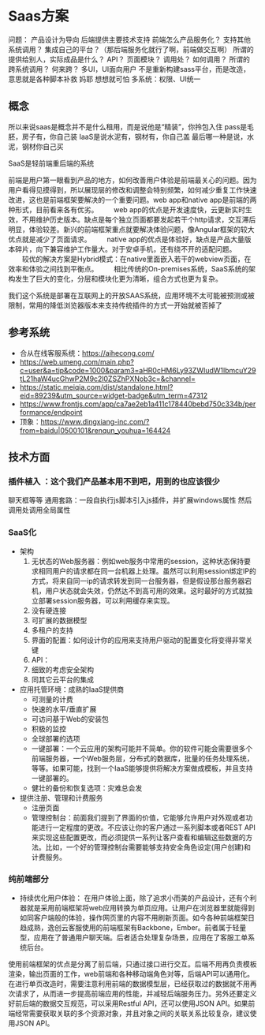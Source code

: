 # Saas方案

问题：
产品设计为导向
后端提供主要技术支持
前端怎么产品服务化？ 支持其他系统调用？ 集成自己的平台？（那后端服务化就行了啊，前端做交互啊）
所谓的提供给别人，实际成品是什么？ API？ 页面模块？
调用处？ 如何调用？ 
所谓的跨系统调用？ 何来跨？
多UI，UI面向用户
不是重新构建sass平台，而是改造，意思就是各种脚本补救  妈耶 想想就可怕
多系统：权限、UI统一

## 概念
所以来说saas是概念并不是什么租用，而是说他是“精装”，你拎包入住
pass是毛胚，房子有，你自己装
IaaS是说水泥有，钢材有，你自己盖
最后哪一种是说，水泥，钢材你自己买

SaaS是轻前端重后端的系统

前端是用户第一眼看到产品的地方，如何改善用户体验是前端最关心的问题。因为用户看得见摸得到，所以展现层的修改和调整会特别频繁，如何减少重复工作快速改进，这也是前端框架要解决的一个重要问题。web app和native app是前端的两种形式，目前看来各有优劣。 
　　web app的优点是开发速度快，云更新实时生效，不用维护历史版本。缺点是每个独立页面都要发起若干个http请求，交互滞后明显，体验较差。新兴的前端框架重点就要解决体验问题，像Angular框架的较大优点就是减少了页面请求。 
　　native app的优点是体验好，缺点是产品大量版本碎片，向下兼容维护工作量大。对于安卓手机，还有绕不开的适配问题。 
　　较优的解决方案是Hybrid模式：在native里面嵌入若干的webview页面，在效率和体验之间找到平衡点。 
　　相比传统的On-premises系统，SaaS系统的架构发生了巨大的变化，分层和模块化更为清晰，组合方式也更为复杂。

我们这个系统是部署在互联网上的开放SAAS系统，应用环境不太可能被预测或被限制，常用的降低浏览器版本来支持传统插件的方式一开始就被否掉了




## 参考系统
* 合从在线客服系统：https://aihecong.com/
* https://web.umeng.com/main.php?c=user&a=tip&code=1000&param3=aHR0cHM6Ly93ZWIudW1lbmcuY29tL21haW4ucGhwP2M9c2l0ZSZhPXNob3c=&channel=
* https://static.meiqia.com/dist/standalone.html?eid=89239&utm_source=widget-badge&utm_term=47312
* https://www.frontjs.com/app/ca7ae2eb1a411c178440bebd750c334b/performance/endpoint
* 顶象：https://www.dingxiang-inc.com/?from=baidu|0500101&renqun_youhua=164424




## 技术方面

### 插件植入   ：这个我们产品基本用不到吧，用到的也应该很少
聊天框等等
通用套路：一段自执行js脚本引入js插件，并扩展windows属性 然后调用处调用全局属性


### SaaS化

* 架构
  1. 无状态的Web服务器：例如web服务中常用的session，这种状态保持要求相同用户的请求都在同一台机器上处理。虽然可以利用session绑定IP的方式，将来自同一ip的请求转发到同一台服务器，但是假设那台服务器宕机，用户状态就会失效，仍然达不到高可用的效果。这时最好的方式就独立部署session服务器，可以利用缓存来实现。
  2. 没有硬连接
  3. 可扩展的数据模型
  4. 多租户的支持
  5. 界面的配置：如何设计你的应用来支持用户驱动的配置变化将变得非常关键
  6. API：
  7. 细致的考虑安全架构
  8. 同其它云平台的集成
* 应用托管环境：成熟的IaaS提供商
  * 可测量的计费
  * 快速的水平/垂直扩展
  * 可访问基于Web的安装包
  * 积极的监控
  * 全球部署的选项
  * 一键部署：一个云应用的架构可能并不简单。你的软件可能会需要很多个前端服务器，一个Web服务层，分布式的数据库，批量的任务处理系统，等等。如果可能，找到一个IaaS能够提供将解决方案做成模板，并且支持一键部署的。
  * 健壮的备份和恢复选项：灾难总会发
* 提供注册、管理和计费服务
  * 注册页面
  * 管理控制台：前面我们提到了界面的价值，它能够允许用户对外观或者功能进行一定程度的更改。不应该让你的客户通过一系列脚本或者REST API来实现这些配置更改，而必须提供一系列让客户查看和编辑这些数据的方法。比如，一个好的管理控制台需要能够支持安全角色设定(用户创建)和计费服务。


### 纯前端部分

* 持续优化用户体验： 
在用户体验上面，除了追求小而美的产品设计，还有个利器就是采用前端框架将web应用转换为单页应用。让用户在浏览器里就能得到如同客户端般的体验，操作网页里的内容不用刷新页面。如今各种前端框架日趋成熟，逸创云客服使用的前端框架有Backbone，Ember。前者属于轻量型，应用在了普通用户聊天端。后者适合处理复杂场景，应用在了客服工单系统后台。

使用前端框架的优点是分离了前后端，只通过接口进行交互。后端不用再负责模板渲染，输出页面的工作，web前端和各种移动端角色对等，后端API可以通用化。在进行单页改造时，需要注意利用前端的数据模型层，已经获取过的数据就不用再次请求了，从而进一步提高前端应用的性能，并减轻后端服务压力。另外还要定义好前后端的数据交互规范，可以采用Restful API，还可以使用JSON API。如果前端经常需要获取关联的多个资源对象，并且对象之间的关联关系比较复杂，建议使用JSON API。 